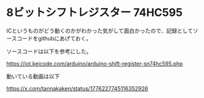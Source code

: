 # 8ビットシフトレジスター 74HC595

ICというものがどう動くのかがわかった気がして面白かったので、記録としてソースコードをgithubにあげておく。

ソースコードは以下を参考にした。

https://iot.keicode.com/arduino/arduino-shift-register-sn74hc595.php

動いている動画は以下

https://x.com/tannakaken/status/1776227745116352926
